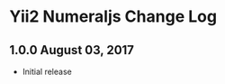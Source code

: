Yii2 Numeraljs Change Log
==========================

1.0.0 August 03, 2017
-------------------

- Initial release
